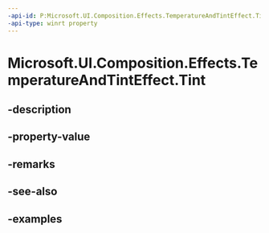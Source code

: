 ```yaml
---
-api-id: P:Microsoft.UI.Composition.Effects.TemperatureAndTintEffect.Tint
-api-type: winrt property
---
```


# Microsoft.UI.Composition.Effects.TemperatureAndTintEffect.Tint

<!--
public float Tint { get; set; }
-->


## -description

## -property-value

## -remarks

## -see-also

## -examples


